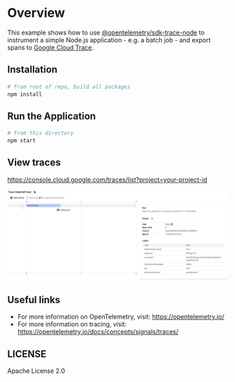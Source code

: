 # Overview

This example shows how to use [@opentelemetry/sdk-trace-node](https://github.com/open-telemetry/opentelemetry-js/tree/main/packages/opentelemetry-sdk-trace-node) to instrument a simple Node.js application - e.g. a batch job - and export spans to [Google Cloud Trace](https://cloud.google.com/trace/).

## Installation

```sh
# from root of repo, build all packages
npm install
```

## Run the Application

```sh
# from this directory
npm start
```

## View traces

https://console.cloud.google.com/traces/list?project=your-project-id

<img width="1584" alt="Trace_Waterfall_View" src="images/Trace_Waterfall_View.png?raw=true"/>


## Useful links
- For more information on OpenTelemetry, visit: <https://opentelemetry.io/>
- For more information on tracing, visit: <https://opentelemetry.io/docs/concepts/signals/traces/>

## LICENSE

Apache License 2.0
